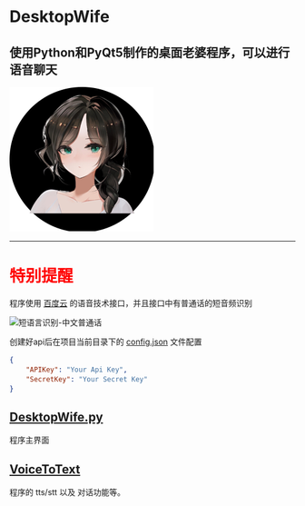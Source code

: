 # DesktopWife

使用Python和PyQt5制作的桌面老婆程序，可以进行语音聊天
---

![icon](.\image\bs.png "icon")

___

# <font color="red">特别提醒</font>

程序使用 [百度云](https://cloud.baidu.com/?from=console) 的语音技术接口，并且接口中有普通话的短音频识别

![短语言识别-中文普通话](./image/wave-chinese.png)

创建好api后在项目当前目录下的 [config.json](./config.json) 文件配置

```json
{
    "APIKey": "Your Api Key",
    "SecretKey": "Your Secret Key"
}
```

## [DesktopWife.py](./DesktopWife.py)

程序主界面

## [VoiceToText](./VoiceToText.py)

程序的 tts/stt 以及 对话功能等。